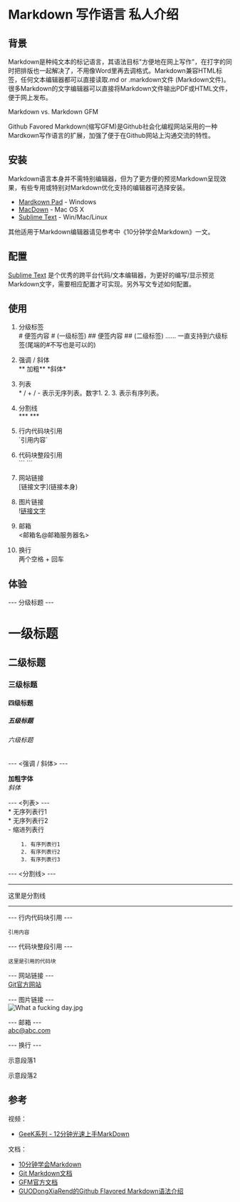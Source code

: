 # Markdown 写作语言 私人介绍

## 背景

Markdown是种纯文本的标记语言，其语法目标"方便地在网上写作"，在打字的同时把排版也一起解决了，不用像Word里再去调格式。Markdown兼容HTML标签，任何文本编辑器都可以直接读取.md or .markdown文件 (Markdown文件)。很多Markdown的文字编辑器可以直接将Markdown文件输出PDF或HTML文件，便于网上发布。  

Markdown vs. Markdown GFM  

Github Favored Markdown(缩写GFM)是Github社会化编程网站采用的一种Mardkown写作语言的扩展，加强了便于在Github网站上沟通交流的特性。  

## 安装

Markdown语言本身并不需特别编辑器，但为了更方便的预览Markdown呈现效果，有些专用或特别对Markdown优化支持的编辑器可选择安装。

* [Mardkown Pad](http://markdownpad.com) - Windows
* [MacDown](http://macdown.uranusjr.com/) - Mac OS X
* [Sublime Text](http://www.sublimetext.com) - Win/Mac/Linux

其他适用于Markdown编辑器请见参考中《10分钟学会Markdown》一文。

## 配置

[Sublime Text](http://www.sublimetext.com) 是个优秀的跨平台代码/文本编辑器，为更好的编写/显示预览Markdown文字，需要相应配置才可实现。另外写文专述如何配置。

## 使用

1. 分级标签  
\# 便签内容 \# (一级标签)
\## 便签内容 \## (二级标签)
......
一直支持到六级标签(尾端的#不写也是可以的)  

2. 强调 / 斜体  
\** 加粗**
\*斜体*

3. 列表  
  \* / + / - 表示无序列表。数字1. 2. 3. 表示有序列表。

4. 分割线  
\***
\***  

5. 行内代码块引用  
\`引用内容`  

6. 代码块整段引用  
\```
\```  

7. 网站链接  
\[链接文字](链接本身)  

8. 图片链接  
\![链接文字](图片链接本身)  

9. 邮箱  
\<邮箱名@邮箱服务器名>  

10. 换行  
两个空格 + 回车

## 体验

--- 分级标题 ---

# 一级标题  
## 二级标题  
### 三级标题  
#### 四级标题  
##### 五级标题  
###### 六级标题  

--- <强调 / 斜体> ---

**加粗字体**  
*斜体*

--- <列表> ---  
    * 无序列表行1  
    * 无序列表行2  
        - 缩进列表行  
```  
    1. 有序列表行1
    2. 有序列表行2
    3. 有序列表行3  
```

--- <分割线> ---  
***  
这里是分割线
***  

--- 行内代码块引用 ---  

`引用内容`  

--- 代码块整段引用 ---  
```
这里是引用的代码块
```  

--- 网站链接 ---  
[Git官方网站](http://git-scm.com)  

--- 图片链接 ---  
![What a fucking day.jpg](http://upload-images.jianshu.io/upload_images/103327-9bacefc0e831fd2f.png?imageMogr2/auto-orient/strip%7CimageView2/2/w/1240/format/jpg)  

--- 邮箱 ---  
<abc@abc.com>

--- 换行 ---

示意段落1  

示意段落2  


## 参考

视频：  
  - [GeeK系列 - 12分钟光速上手MarkDown](http://www.bilibili.com/video/av2793636/)  
   
文档：  
  - [10分钟学会Markdown](http://www.jianshu.com/p/15ab5501f1dc?utm_campaign=hugo&utm_medium=reader_share&utm_content=note&utm_source=weibo)  
  - [Git Markdown文档](https://guides.github.com/features/mastering-markdown/)  
  - [GFM官方文档](https://help.github.com/articles/github-flavored-markdown/)  
  - [GUODongXiaRend的Github Flavored Markdown语法介绍](https://github.com/guodongxiaren/README)

